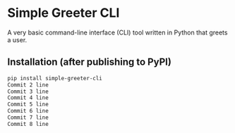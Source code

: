 # Simple Greeter CLI

A very basic command-line interface (CLI) tool written in Python that greets a user.

## Installation (after publishing to PyPI)

```bash
pip install simple-greeter-cli
Commit 2 line
Commit 3 line
Commit 4 line
Commit 5 line
Commit 6 line
Commit 7 line
Commit 8 line
